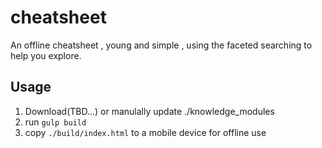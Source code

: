 # cheatsheet

An offline cheatsheet , young and simple , using the faceted searching to help you explore.

## Usage

1. Download(TBD...) or manulally update ./knowledge_modules
1. run ```gulp build```
1. copy ```./build/index.html``` to a mobile device for offline use
